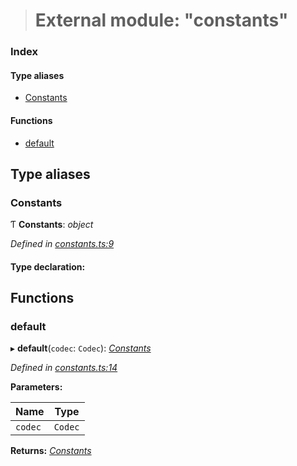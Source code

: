 > # External module: "constants"

### Index

#### Type aliases

* [Constants](_constants_.md#constants)

#### Functions

* [default](_constants_.md#default)

## Type aliases

###  Constants

Ƭ **Constants**: *object*

*Defined in [constants.ts:9](https://github.com/polkadot-js/common/blob/8a245f2/packages/trie-db/src/constants.ts#L9)*

#### Type declaration:

## Functions

###  default

▸ **default**(`codec`: `Codec`): *[Constants](_constants_.md#constants)*

*Defined in [constants.ts:14](https://github.com/polkadot-js/common/blob/8a245f2/packages/trie-db/src/constants.ts#L14)*

**Parameters:**

Name | Type |
------ | ------ |
`codec` | `Codec` |

**Returns:** *[Constants](_constants_.md#constants)*